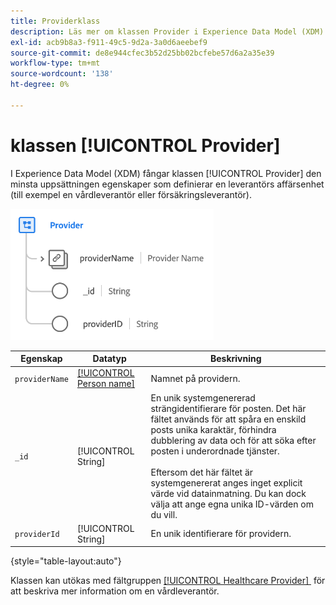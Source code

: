 ```yaml
---
title: Providerklass
description: Läs mer om klassen Provider i Experience Data Model (XDM).
exl-id: acb9b8a3-f911-49c5-9d2a-3a0d6aeebef9
source-git-commit: de8e944cfec3b52d25bb02bcfebe57d6a2a35e39
workflow-type: tm+mt
source-wordcount: '138'
ht-degree: 0%

---
```


# klassen [!UICONTROL Provider]

I Experience Data Model (XDM) fångar klassen [!UICONTROL Provider] den minsta uppsättningen egenskaper som definierar en leverantörs affärsenhet (till exempel en vårdleverantör eller försäkringsleverantör).

![Klassstruktur](../images/classes/provider.png)

| Egenskap | Datatyp | Beskrivning |
| --- | --- | --- |
| `providerName` | [[!UICONTROL Person name]](../data-types/person-name.md) | Namnet på providern. |
| `_id` | [!UICONTROL String] | En unik systemgenererad strängidentifierare för posten. Det här fältet används för att spåra en enskild posts unika karaktär, förhindra dubblering av data och för att söka efter posten i underordnade tjänster.<br><br>Eftersom det här fältet är systemgenererat anges inget explicit värde vid datainmatning. Du kan dock välja att ange egna unika ID-värden om du vill. |
| `providerId` | [!UICONTROL String] | En unik identifierare för providern. |

{style="table-layout:auto"}

Klassen kan utökas med fältgruppen [[!UICONTROL Healthcare Provider] &#x200B;](../field-groups/provider/healthcare-provider.md) för att beskriva mer information om en vårdleverantör.

